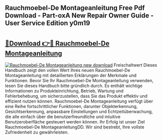 ## Rauchmoebel-De Montageanleitung Free Pdf Download - Part-oxA New Repair Owner Guide - User Service Edition y0m19

# <h2><a href="http://df6v1s.blite.top/?on=Rauchmoebel-De+Montageanleitung">🔗Download 👉🔴 Rauchmoebel-De Montageanleitung</a></h2>

[![Rauchmoebel-De Montageanleitung new download](https://i.imgur.com/lujVjoI.png)](http://df6v1s.blite.top/?on=Rauchmoebel-De+Montageanleitung)
Freischaltwert Dieses Handbuch zeigt den vollen Wert Ihres neuen Rauchmoebel-De Montageanleitung mit detaillierten Erklärungen der Merkmale und Funktionen. Bevor Sie Ihr Rauchmoebel-De Montageanleitung verwenden, lesen Sie dieses Handbuch bitte gründlich durch. Es enthält wichtige Informationen zu Produkteinrichtung, Betrieb, Wartung und Fehlerbehebung, um sicherzustellen, dass Sie das Produkt effektiv und effizient nutzen können. Rauchmoebel-De Montageanleitung verfügt über eine Reihe fortschrittlicher Funktionen, darunter Objekterkennung, Gesichtserkennung, anpassbare Einstellungen und Echtzeitüberwachung, die alle einfach über die benutzerfreundliche und intuitive Benutzeroberfläche gesteuert werden können. Ihr Erfolg ist unser Ziel Rauchmoebel-De MontageanleitungDD. Wir sind bestrebt, Ihre vollste Zufriedenheit zu gewährleisten.

